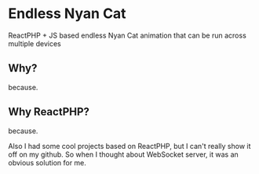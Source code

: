 # Endless Nyan Cat

ReactPHP + JS based endless Nyan Cat animation that can be run across multiple devices

## Why?

because.

## Why ReactPHP?

because.

Also I had some cool projects based on ReactPHP, but I can't really show it off on my github. So when I thought about WebSocket server, it was an obvious solution for me.
